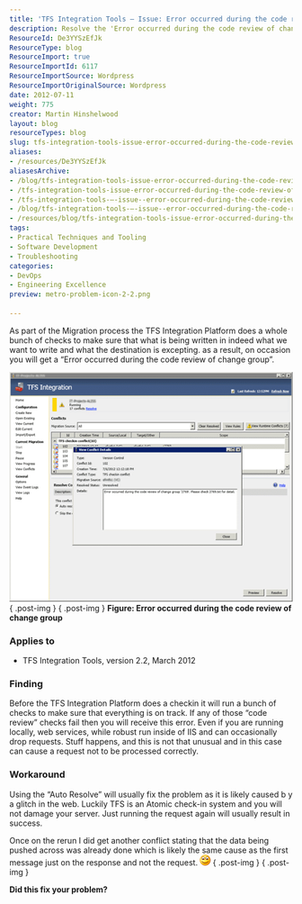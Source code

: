```yaml
---
title: 'TFS Integration Tools – Issue: Error occurred during the code review of change group'
description: Resolve the 'Error occurred during the code review of change group' in TFS Integration Tools with effective workarounds and insights from expert Martin Hinshelwood.
ResourceId: De3YYSzEfJk
ResourceType: blog
ResourceImport: true
ResourceImportId: 6117
ResourceImportSource: Wordpress
ResourceImportOriginalSource: Wordpress
date: 2012-07-11
weight: 775
creator: Martin Hinshelwood
layout: blog
resourceTypes: blog
slug: tfs-integration-tools-issue-error-occurred-during-the-code-review-of-change-group
aliases:
- /resources/De3YYSzEfJk
aliasesArchive:
- /blog/tfs-integration-tools-issue-error-occurred-during-the-code-review-of-change-group
- /tfs-integration-tools-issue-error-occurred-during-the-code-review-of-change-group
- /tfs-integration-tools-–-issue--error-occurred-during-the-code-review-of-change-group
- /blog/tfs-integration-tools-–-issue--error-occurred-during-the-code-review-of-change-group
- /resources/blog/tfs-integration-tools-issue-error-occurred-during-the-code-review-of-change-group
tags:
- Practical Techniques and Tooling
- Software Development
- Troubleshooting
categories:
- DevOps
- Engineering Excellence
preview: metro-problem-icon-2-2.png

---
```

As part of the Migration process the TFS Integration Platform does a whole bunch of checks to make sure that what is being written in indeed what we want to write and what the destination is excepting. as a result, on occasion you will get a “Error occurred during the code review of change group”.

[![7-6-2012 12-52-15 PM](images/7-6-2012-12-52-15-PM_thumb1-1-1.png "7-6-2012 12-52-15 PM")](http://blog.hinshelwood.com/files/2012/07/7-6-2012-12-52-15-PM1.png)  
{ .post-img }
{ .post-img }
**Figure: Error occurred during the code review of change group**

### Applies to

- TFS Integration Tools, version 2.2, March 2012

### Finding

Before the TFS Integration Platform does a checkin it will run a bunch of checks to make sure that everything is on track. If any of those “code review” checks fail then you will receive this error. Even if you are running locally, web services, while robust run inside of IIS and can occasionally drop requests. Stuff happens, and this is not that unusual and in this case can cause a request not to be processed correctly.

### Workaround

Using the “Auto Resolve” will usually fix the problem as it is likely caused b y a glitch in the web. Luckily TFS is an Atomic check-in system and you will not damage your server. Just running the request again will usually result in success.

Once on the rerun I did get another conflict stating that the data being pushed across was already done which is likely the same cause as the first message just on the response and not the request. ![Smile](images/wlEmoticon-smile1-3-3.png)
{ .post-img }
{ .post-img }

**Did this fix your problem?**
